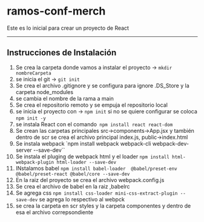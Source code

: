 # ramos-conf-merch
Este es lo inicial para crear un proyecto de React

------------

## Instrucciones de Instalación

1. Se crea la carpeta donde vamos a instalar el proyecto -> `mkdir nombreCarpeta`
1. se inicia el git -> `git init` 
1. Se crea el archivo .gitignore y se configura para ignore .DS_Store y la carpeta node_modules
1. se cambia el nombre de la rama a main
1. Se crea el repositorio remoto y se empuja el repositorio local
1. se inicia el proyecto con -> `npm init` si no se quiere configurar se coloca `npm init -y`
1. se instala React con el comando` npm install react react-dom`
1. Se crean las carpetas principales src->components->App.jsx y también dentro de scr se crea el archivo principal index.js, public->index.html
1. Se instala webpack `npm install webpack webpack-cli webpack-dev-server --save-dev``
1. Se instala el pluging de webpack html y el loader `npm install html-webpack-plugin html-loader --save-dev`
1. INstalamos babel `npm install babel-loader  @babel/preset-env @babel/preset-react @babel/core --save-dev`
1. En la raiz del proyecto se crea el archivo webpack.config.js
1. Se crea el archivo de babel en la raiz ,babelrc
1. Se agrega css `npm install css-loader mini-css-extract-plugin --save-dev` se agrega lo respectivo al webpck
1. se crea la carpeta en scr styles y la carpeta componentes y dentro de esa el archivo correpsondiente
